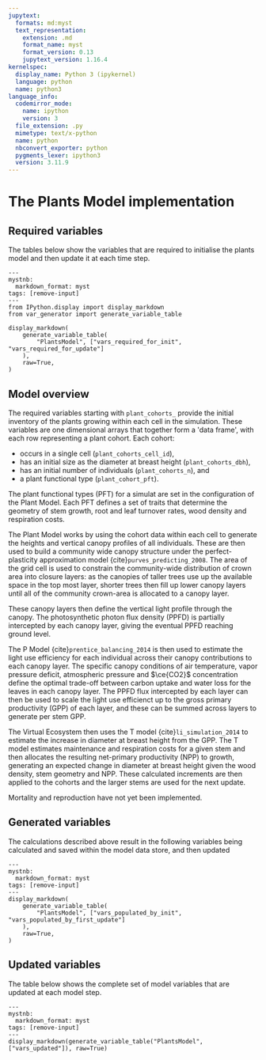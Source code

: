 ```yaml
---
jupytext:
  formats: md:myst
  text_representation:
    extension: .md
    format_name: myst
    format_version: 0.13
    jupytext_version: 1.16.4
kernelspec:
  display_name: Python 3 (ipykernel)
  language: python
  name: python3
language_info:
  codemirror_mode:
    name: ipython
    version: 3
  file_extension: .py
  mimetype: text/x-python
  name: python
  nbconvert_exporter: python
  pygments_lexer: ipython3
  version: 3.11.9
---
```


# The Plants Model implementation

## Required variables

The tables below show the variables that are required to initialise the plants model and
then update it at each time step.

```{code-cell} ipython3
---
mystnb:
  markdown_format: myst
tags: [remove-input]
---
from IPython.display import display_markdown
from var_generator import generate_variable_table

display_markdown(
    generate_variable_table(
        "PlantsModel", ["vars_required_for_init", "vars_required_for_update"]
    ),
    raw=True,
)
```

## Model overview

The required variables starting with `plant_cohorts_` provide the initial inventory of
the plants growing within each cell in the simulation. These variables are one
dimensional arrays that together form a 'data frame', with each row representing a plant
cohort. Each cohort:

* occurs in a single cell (`plant_cohorts_cell_id`),
* has an initial size as the diameter at breast height (`plant_cohorts_dbh`),
* has an initial number of individuals (`plant_cohorts_n`), and
* a plant functional type (`plant_cohort_pft`).

The plant functional types (PFT) for a simulat are set in the configuration of the Plant
Model. Each PFT defines a set of traits that determine the geometry of stem growth, root
and leaf turnover rates, wood density and respiration costs.

The Plant Model works by using the cohort data within each cell to generate the heights
and vertical canopy profiles of all individuals. These are then used to build a
community wide canopy structure under the perfect-plasticity approximation model
{cite}`purves_predicting_2008`. The area of the grid cell is used to constrain the
community-wide distribution of crown area into closure layers: as the canopies of taller
trees use up the available space in the top most layer, shorter trees then fill up lower
canopy layers until all of the community crown-area is allocated to a canopy layer.

These canopy layers then define the vertical light profile through the canopy. The
photosynthetic photon flux density (PPFD) is partially intercepted by each canopy layer,
giving the eventual PPFD reaching ground level.

The P Model {cite}`prentice_balancing_2014` is then used to estimate the light use
efficiency for each individual across their canopy contributions to each canopy layer.
The specific canopy conditions of air temperature, vapor pressure deficit, atmospheric
pressure and $\ce{CO2}$ concentration define the optimal trade-off between carbon uptake
and water loss for the leaves in each canopy layer. The PPFD flux intercepted by each
layer can then be used to scale the light use efficienct up to the gross primary
productivity (GPP) of each layer, and these can be summed across layers to generate per
stem GPP.

The Virtual Ecosystem then uses the T model {cite}`li_simulation_2014` to estimate the
increase in diameter at breast height from the GPP. The T model estimates maintenance
and respiration costs for a given stem and then allocates the resulting net-primary
productivity (NPP) to growth, generating an expected change in diameter at breast height
given the wood density, stem geometry and NPP. These calculated increments are then
applied to the cohorts and the larger stems are used for the next update.

Mortality and reproduction have not yet been implemented.

## Generated variables

The calculations described above result in the following variables being calculated and
saved within the model data store, and then updated

```{code-cell} ipython3
---
mystnb:
  markdown_format: myst
tags: [remove-input]
---
display_markdown(
    generate_variable_table(
        "PlantsModel", ["vars_populated_by_init", "vars_populated_by_first_update"]
    ),
    raw=True,
)
```

## Updated variables

The table below shows the complete set of model variables that are updated at each model
step.

```{code-cell} ipython3
---
mystnb:
  markdown_format: myst
tags: [remove-input]
---
display_markdown(generate_variable_table("PlantsModel", ["vars_updated"]), raw=True)
```
